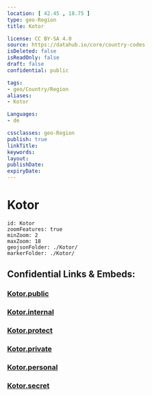 ```yaml
---
location: [ 42.45 , 18.75 ] 
type: geo-Region
title: Kotor

license: CC BY-SA 4.0
source: https://datahub.io/core/country-codes
isDeleted: false
isReadOnly: false
draft: false
confidential: public

tags:
- geo/Country/Region
aliases:
- Kotor

Languages:
- de

cssclasses: geo-Region
publish: true
linkTitle: 
keywords: 
layout: 
publishDate: 
expiryDate: 
---
```


# Kotor

```leaflet
id: Kotor
zoomFeatures: true 
minZoom: 2 
maxZoom: 18
geojsonFolder: ./Kotor/
markerFolder: ./Kotor/
```


## Confidential Links & Embeds: 

### [Kotor.public](/_public/\Earth\Continent\Europe\Europe~South\Montenegro\Municipalities~MontenegroKotor.public.md) 

### [Kotor.internal](/_internal/\Earth\Continent\Europe\Europe~South\Montenegro\Municipalities~MontenegroKotor.internal.md) 

### [Kotor.protect](/_protect/\Earth\Continent\Europe\Europe~South\Montenegro\Municipalities~MontenegroKotor.protect.md) 

### [Kotor.private](/_private/\Earth\Continent\Europe\Europe~South\Montenegro\Municipalities~MontenegroKotor.private.md) 

### [Kotor.personal](/_personal/\Earth\Continent\Europe\Europe~South\Montenegro\Municipalities~MontenegroKotor.personal.md) 

### [Kotor.secret](/_secret/\Earth\Continent\Europe\Europe~South\Montenegro\Municipalities~MontenegroKotor.secret.md)

